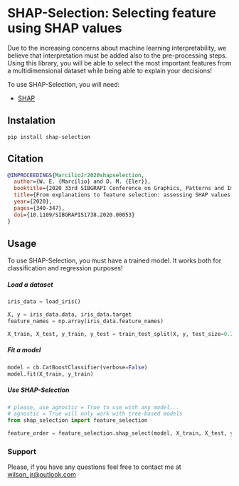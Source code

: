 # SHAP-Selection: Selecting feature using SHAP values

Due to the increasing concerns about machine learning interpretability, we believe that interpretation must be added also to the pre-processing steps. Using this library, you will be able to select the most important features from a multidimensional dataset while being able to explain your decisions!

To use SHAP-Selection, you will need:
  * [SHAP](https://github.com/slundberg/shap)

## Instalation
```
pip install shap-selection
```


## Citation

```BibTex
@INPROCEEDINGS{MarcilioJr2020shapselection,  
  author={W. E. {Marcílio} and D. M. {Eler}}, 
  booktitle={2020 33rd SIBGRAPI Conference on Graphics, Patterns and Images (SIBGRAPI)},   
  title={From explanations to feature selection: assessing SHAP values as feature selection mechanism},   
  year={2020},  
  pages={340-347},  
  doi={10.1109/SIBGRAPI51738.2020.00053}
}
```

## Usage 

To use SHAP-Selection, you must have a trained model. It works both for classification and regression purposes!

##### Load a dataset

```python
iris_data = load_iris()

X, y = iris_data.data, iris_data.target
feature_names = np.array(iris_data.feature_names)

X_train, X_test, y_train, y_test = train_test_split(X, y, test_size=0.2, random_state=0)
```

##### Fit a model

```python
model = cb.CatBoostClassifier(verbose=False)    
model.fit(X_train, y_train)
```

##### Use SHAP-Selection

```python
# please, use agnostic = True to use with any model...
# agnostic = True will only work with tree-based models
from shap_selection import feature_selection

feature_order = feature_selection.shap_select(model, X_train, X_test, y_train, y_test, feature_names, agnostic=False)
```

### Support 

Please, if you have any questions feel free to contact me at wilson_jr@outlook.com
